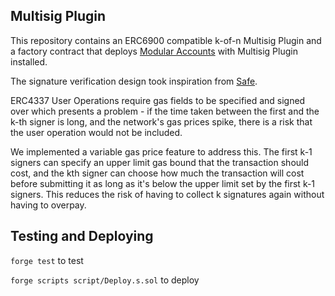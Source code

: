 ## Multisig Plugin

This repository contains an ERC6900 compatible k-of-n Multisig Plugin and a factory contract that deploys [Modular Accounts](https://github.com/alchemyplatform/modular-account) with Multisig Plugin installed. 

The signature verification design took inspiration from [Safe](https://github.com/safe-global/safe-smart-account). 

ERC4337 User Operations require gas fields to be specified and signed over which presents a problem - if the time taken between the first and the k-th signer is long, and the network's gas prices spike, there is a risk that the user operation would not be included.

We implemented a variable gas price feature to address this. The first k-1 signers can specify an upper limit gas bound that the transaction should cost, and the kth signer can choose how much the transaction will cost before submitting it as long as it's below the upper limit set by the first k-1 signers. This reduces the risk of having to collect k signatures again without having to overpay.

## Testing and Deploying

```forge test``` to test

```forge scripts script/Deploy.s.sol``` to deploy